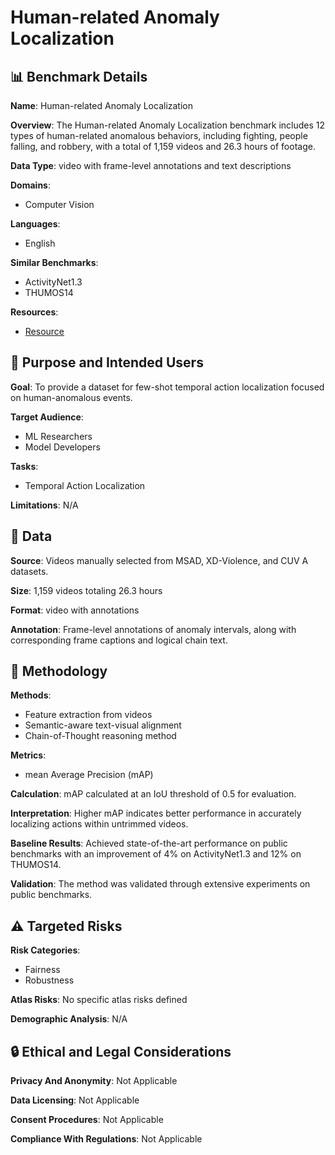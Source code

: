 # Human-related Anomaly Localization

## 📊 Benchmark Details

**Name**: Human-related Anomaly Localization

**Overview**: The Human-related Anomaly Localization benchmark includes 12 types of human-related anomalous behaviors, including fighting, people falling, and robbery, with a total of 1,159 videos and 26.3 hours of footage.

**Data Type**: video with frame-level annotations and text descriptions

**Domains**:
- Computer Vision

**Languages**:
- English

**Similar Benchmarks**:
- ActivityNet1.3
- THUMOS14

**Resources**:
- [Resource](https://arxiv.org/abs/2504.13460)

## 🎯 Purpose and Intended Users

**Goal**: To provide a dataset for few-shot temporal action localization focused on human-anomalous events.

**Target Audience**:
- ML Researchers
- Model Developers

**Tasks**:
- Temporal Action Localization

**Limitations**: N/A

## 💾 Data

**Source**: Videos manually selected from MSAD, XD-Violence, and CUV A datasets.

**Size**: 1,159 videos totaling 26.3 hours

**Format**: video with annotations

**Annotation**: Frame-level annotations of anomaly intervals, along with corresponding frame captions and logical chain text.

## 🔬 Methodology

**Methods**:
- Feature extraction from videos
- Semantic-aware text-visual alignment
- Chain-of-Thought reasoning method

**Metrics**:
- mean Average Precision (mAP)

**Calculation**: mAP calculated at an IoU threshold of 0.5 for evaluation.

**Interpretation**: Higher mAP indicates better performance in accurately localizing actions within untrimmed videos.

**Baseline Results**: Achieved state-of-the-art performance on public benchmarks with an improvement of 4% on ActivityNet1.3 and 12% on THUMOS14.

**Validation**: The method was validated through extensive experiments on public benchmarks.

## ⚠️ Targeted Risks

**Risk Categories**:
- Fairness
- Robustness

**Atlas Risks**:
No specific atlas risks defined

**Demographic Analysis**: N/A

## 🔒 Ethical and Legal Considerations

**Privacy And Anonymity**: Not Applicable

**Data Licensing**: Not Applicable

**Consent Procedures**: Not Applicable

**Compliance With Regulations**: Not Applicable
